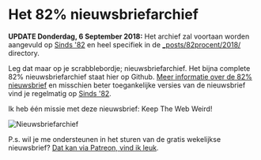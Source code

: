 # Het 82% nieuwsbriefarchief

**UPDATE Donderdag, 6 September 2018:** Het archief zal voortaan worden aangevuld op [Sinds '82](https://github.com/reinier/sinds82-jekyll) en heel specifiek in de [_posts/82procent/2018/](https://github.com/reinier/sinds82-jekyll/tree/master/_posts/82procent/2018) directory.

Leg dat maar op je scrabblebordje; nieuwsbriefarchief. Het bijna complete 82% nieuwsbriefarchief staat hier op Github. [Meer informatie over de 82% nieuwsbrief](http://82procent.nl) en misschien beter toegankelijke versies van de nieuwsbrief vind je regelmatig op [Sinds '82](https://sinds82.nl).

Ik heb één missie met deze nieuwsbrief: Keep The Web Weird!

![Nieuwsbriefarchief](https://media2.giphy.com/media/MMQrQQ87G2MmY/giphy.gif)

P.s. wil je me ondersteunen in het sturen van de gratis wekelijkse nieuwsbrief? [Dat kan via Patreon, vind ik leuk](https://www.patreon.com/reinier).
